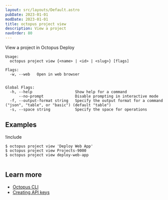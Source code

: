 ```yaml
---
layout: src/layouts/Default.astro
pubDate: 2023-01-01
modDate: 2023-01-01
title: octopus project view
description: View a project
navOrder: 80
---
```


View a project in Octopus Deploy


```
Usage:
  octopus project view {<name> | <id> | <slug>} [flags]

Flags:
  -w, --web   Open in web browser


Global Flags:
  -h, --help                   Show help for a command
      --no-prompt              Disable prompting in interactive mode
  -f, --output-format string   Specify the output format for a command ("json", "table", or "basic") (default "table")
  -s, --space string           Specify the space for operations

```

## Examples

!include <samples-instance>


```
$ octopus project view 'Deploy Web App'
$ octopus project view Projects-9000
$ octopus project view deploy-web-app


```

## Learn more

- [Octopus CLI](/docs/octopus-rest-api/cli)
- [Creating API keys](/docs/octopus-rest-api/how-to-create-an-api-key)